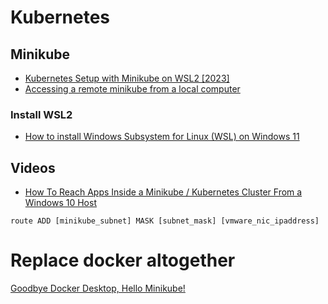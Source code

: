 # Kubernetes

## Minikube

* [Kubernetes Setup with Minikube on WSL2 [2023]](https://gaganmanku96.medium.com/kubernetes-setup-with-minikube-on-wsl2-2023-a58aea81e6a3)
* [Accessing a remote minikube from a local computer](https://faun.pub/accessing-a-remote-minikube-from-a-local-computer-fd6180dd66dd)

### Install WSL2
* [How to install Windows Subsystem for Linux (WSL) on Windows 11](https://pureinfotech.com/install-wsl-windows-11)



## Videos
* [How To Reach Apps Inside a Minikube / Kubernetes Cluster From a Windows 10 Host](https://www.youtube.com/watch?v=5z3uXrFxN1k)
```
route ADD [minikube_subnet] MASK [subnet_mask] [vmware_nic_ipaddress]
```


# Replace docker altogether
[Goodbye Docker Desktop, Hello Minikube!](https://itnext.io/goodbye-docker-desktop-hello-minikube-3649f2a1c469)